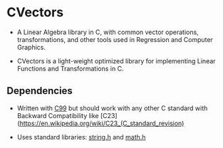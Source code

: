# CVectors

- A Linear Algebra library in C, with common vector operations, transformations, and other tools used in Regression and Computer Graphics.

- CVectors is a light-weight optimized library for implementing Linear Functions and Transformations in C.

## Dependencies
- Written with [C99](https://en.wikipedia.org/wiki/C99) but should work with any other C standard with Backward Compatibility like [C23](https://en.wikipedia.org/wiki/C23_(C_standard_revision)

- Uses standard libraries: [string.h](https://en.wikibooks.org/wiki/C_Programming/string.h) and [math.h](https://en.wikibooks.org/wiki/C_Programming/math.h)
